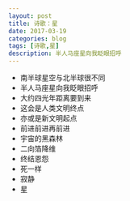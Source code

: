 ```yaml
---
layout: post
title: 诗歌：星
date: 2017-03-19
categories: blog
tags: [诗歌,星]
description: 半人马座星向我眨眼招呼
---
```



- 南半球星空与北半球很不同
- 半人马座星向我眨眼招呼
- 大约四光年距离要到来
- 这会是人类文明终点
- 亦或是新文明起点
- 前进前进再前进
- 宇宙的黑森林
- 二向箔降维
- 终结恩怨
- 死一样
- 寂静
- 星
